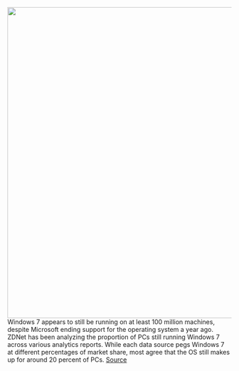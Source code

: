 <img src='https://cdn.vox-cdn.com/thumbor/HUoNPh4tGTxaavmGU-xV-yVBjgg=/0x0:1020x671/1200x800/filters:focal(429x255:591x417)/cdn.vox-cdn.com/uploads/chorus_image/image/68628126/win7.0.1436517999.0.jpg' width='700px' /><br/>
Windows 7 appears to still be running on at least 100 million machines, despite Microsoft ending support for the operating system a year ago. ZDNet has been analyzing the proportion of PCs still running Windows 7 across various analytics reports. While each data source pegs Windows 7 at different percentages of market share, most agree that the OS still makes up for around 20 percent of PCs.
<a href='https://www.theverge.com/2021/1/6/22217052/microsoft-windows-7-109-million-pcs-usage-stats-analytics'> Source <a/>